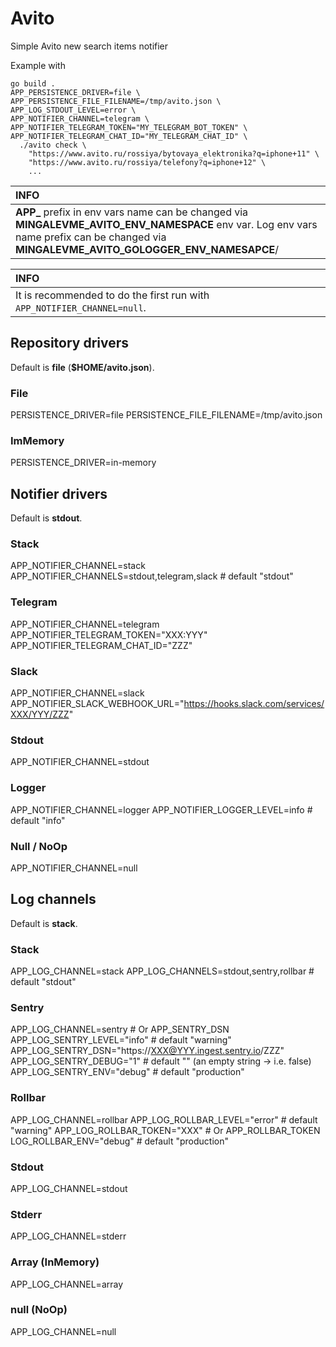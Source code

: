# Avito

Simple Avito new search items notifier

Example with 
```shell
go build .
APP_PERSISTENCE_DRIVER=file \
APP_PERSISTENCE_FILE_FILENAME=/tmp/avito.json \
APP_LOG_STDOUT_LEVEL=error \
APP_NOTIFIER_CHANNEL=telegram \
APP_NOTIFIER_TELEGRAM_TOKEN="MY_TELEGRAM_BOT_TOKEN" \
APP_NOTIFIER_TELEGRAM_CHAT_ID="MY_TELEGRAM_CHAT_ID" \
  ./avito check \
    "https://www.avito.ru/rossiya/bytovaya_elektronika?q=iphone+11" \
    "https://www.avito.ru/rossiya/telefony?q=iphone+12" \
    ...
```
| INFO |
| :--- |
| **APP_** prefix in env vars name can be changed via **MINGALEVME_AVITO_ENV_NAMESPACE** env var. Log env vars name prefix can be changed via **MINGALEVME_AVITO_GOLOGGER_ENV_NAMESAPCE**/ |

| INFO |
| :--- |
| It is recommended to do the first run with `APP_NOTIFIER_CHANNEL=null`. |

## Repository drivers
Default is **file** (**$HOME/avito.json**).

### File
PERSISTENCE_DRIVER=file
PERSISTENCE_FILE_FILENAME=/tmp/avito.json

### ImMemory
PERSISTENCE_DRIVER=in-memory

## Notifier drivers

Default is **stdout**.

### Stack
APP_NOTIFIER_CHANNEL=stack
APP_NOTIFIER_CHANNELS=stdout,telegram,slack # default "stdout"

### Telegram
APP_NOTIFIER_CHANNEL=telegram
APP_NOTIFIER_TELEGRAM_TOKEN="XXX:YYY"
APP_NOTIFIER_TELEGRAM_CHAT_ID="ZZZ"

### Slack
APP_NOTIFIER_CHANNEL=slack
APP_NOTIFIER_SLACK_WEBHOOK_URL="https://hooks.slack.com/services/XXX/YYY/ZZZ"

### Stdout
APP_NOTIFIER_CHANNEL=stdout

### Logger
APP_NOTIFIER_CHANNEL=logger
APP_NOTIFIER_LOGGER_LEVEL=info # default "info"

### Null / NoOp
APP_NOTIFIER_CHANNEL=null

## Log channels

Default is **stack**.

### Stack
APP_LOG_CHANNEL=stack
APP_LOG_CHANNELS=stdout,sentry,rollbar # default "stdout"

### Sentry
APP_LOG_CHANNEL=sentry # Or APP_SENTRY_DSN
APP_LOG_SENTRY_LEVEL="info" # default "warning"
APP_LOG_SENTRY_DSN="https://XXX@YYY.ingest.sentry.io/ZZZ"
APP_LOG_SENTRY_DEBUG="1" # default "" (an empty string -> i.e. false)
APP_LOG_SENTRY_ENV="debug" # default "production"

### Rollbar
APP_LOG_CHANNEL=rollbar
APP_LOG_ROLLBAR_LEVEL="error" # default "warning"
APP_LOG_ROLLBAR_TOKEN="XXX" # Or APP_ROLLBAR_TOKEN
LOG_ROLLBAR_ENV="debug" # default "production"

### Stdout
APP_LOG_CHANNEL=stdout

### Stderr
APP_LOG_CHANNEL=stderr

### Array (InMemory)
APP_LOG_CHANNEL=array

### null (NoOp)
APP_LOG_CHANNEL=null
